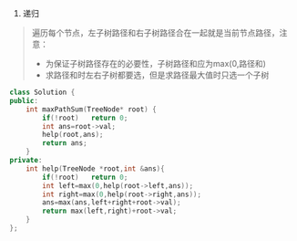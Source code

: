 1. 递归
> 遍历每个节点，左子树路径和右子树路径合在一起就是当前节点路径，注意：
> - 为保证子树路径存在的必要性，子树路径和应为max(0,路径和)
> - 求路径和时左右子树都要选，但是求路径最大值时只选一个子树

```C++
class Solution {
public:
    int maxPathSum(TreeNode* root) {
        if(!root)   return 0;
        int ans=root->val;
        help(root,ans);
        return ans;
    }
private:
    int help(TreeNode *root,int &ans){
        if(!root)   return 0;
        int left=max(0,help(root->left,ans));
        int right=max(0,help(root->right,ans));
        ans=max(ans,left+right+root->val);
        return max(left,right)+root->val;
    }
};
```